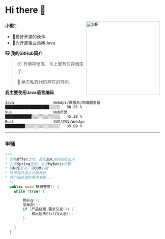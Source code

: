 # Hi there 👋
<a href="https://cdn.pixabay.com/animation/2022/12/05/15/23/15-23-06-837_512.gif">
  <img align="right"  alt="GIF" src="https://cdn.pixabay.com/animation/2022/12/05/15/23/15-23-06-837_512.gif" width="240"/>
</a>

### `小橙🍊`

- 🍊爱好开源的伙伴. 
- 🍊为开源事业添砖Java.

**🐱 我的GitHub简介** 

> 📦 有俩存储库，马上就有仨存储库了.
> 
> 💼 绝无私有代码存在的可能.

**我主要使用Java语言编码** 

```text
Java                  WebApi/微服务/网络服务器              ████████████████████░░░░░   80.55 % 
Vue                   Web页面                              ████████████░░░░░░░░░░░░░   45.18 % 
Rust                  GUI/游戏/WebApi                      █████████░░░░░░░░░░░░░░░░   35.09 % 
```

---

### 牢骚

```java
/**
* 剑指Offer之时，吾观JDK源码如观山河
* 左手Spring宝剑，右手MyBatis长鞭
* 破NPE玄关，斩OOM心魔
* 终得高并发之九阴真经
* 然产品经理忽需求变更...
  */
  public void 码破苍穹() {
    while (true) {

        修Bug();
        写单测();
        if (产品经理.需求又变()) {
            祭出祖传CtrlCV大法();
        }

    }
  }
```

